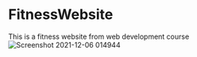 # FitnessWebsite
This is a fitness website from web development course 
![Screenshot 2021-12-06 014944](https://user-images.githubusercontent.com/72604043/144762534-1ff75dcb-dfd7-4ceb-9322-a8bbab7e066a.png)


